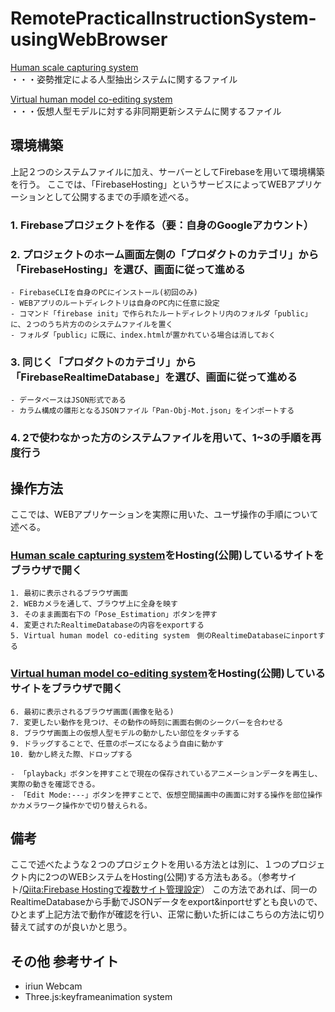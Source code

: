 # RemotePracticalInstructionSystem-usingWebBrowser


[Human scale capturing system](https://github.com/b164NK/RemotePracticalInstructionSystem-usingWebBrowser/tree/master/Human%20scale%20capturing%20system)  
・・・姿勢推定による人型抽出システムに関するファイル

[Virtual human model co-editing system](https://github.com/b164NK/RemotePracticalInstructionSystem-usingWebBrowser/tree/master/Virtual%20human%20model%20co-editing%20system)  
・・・仮想人型モデルに対する非同期更新システムに関するファイル 

## 環境構築

上記２つのシステムファイルに加え、サーバーとしてFirebaseを用いて環境構築を行う。
ここでは、「FirebaseHosting」というサービスによってWEBアプリケーションとして公開するまでの手順を述べる。


### 1. Firebaseプロジェクトを作る（要：自身のGoogleアカウント）  

### 2. プロジェクトのホーム画面左側の「プロダクトのカテゴリ」から「FirebaseHosting」を選び、画面に従って進める  
    - FirebaseCLIを自身のPCにインストール(初回のみ)
    - WEBアプリのルートディレクトリは自身のPC内に任意に設定
    - コマンド「firebase init」で作られたルートディレクトリ内のフォルダ「public」に、２つのうち片方ののシステムファイルを置く
    - フォルダ「public」に既に、index.htmlが置かれている場合は消しておく

### 3. 同じく「プロダクトのカテゴリ」から「FirebaseRealtimeDatabase」を選び、画面に従って進める
    - データベースはJSON形式である
    - カラム構成の雛形となるJSONファイル「Pan-Obj-Mot.json」をインポートする

### 4. 2で使わなかった方のシステムファイルを用いて、1~3の手順を再度行う



## 操作方法

ここでは、WEBアプリケーションを実際に用いた、ユーザ操作の手順について述べる。

### [Human scale capturing system](https://github.com/b164NK/RemotePracticalInstructionSystem-usingWebBrowser/tree/master/Human%20scale%20capturing%20system)をHosting(公開)しているサイトをブラウザで開く  
    1. 最初に表示されるブラウザ画面  
    2. WEBカメラを通して、ブラウザ上に全身を映す  
    3. そのまま画面右下の「Pose_Estimation」ボタンを押す  
    4. 変更されたRealtimeDatabaseの内容をexportする
    5. Virtual human model co-editing system　側のRealtimeDatabaseにinportする


### [Virtual human model co-editing system](https://github.com/b164NK/RemotePracticalInstructionSystem-usingWebBrowser/tree/master/Virtual%20human%20model%20co-editing%20system)をHosting(公開)しているサイトをブラウザで開く  
    6. 最初に表示されるブラウザ画面(画像を貼る)  
    7. 変更したい動作を見つけ、その動作の時刻に画面右側のシークバーを合わせる
    8. ブラウザ画面上の仮想人型モデルの動かしたい部位をタッチする
    9. ドラッグすることで、任意のポーズになるよう自由に動かす
    10. 動かし終えた際、ドロップする
    
    - 「playback」ボタンを押すことで現在の保存されているアニメーションデータを再生し、実際の動きを確認できる。
    - 「Edit Mode:---」ボタンを押すことで、仮想空間描画中の画面に対する操作を部位操作かカメラワーク操作かで切り替えられる。
     


## 備考

ここで述べたような２つのプロジェクトを用いる方法とは別に、１つのプロジェクト内に2つのWEBシステムをHosting(公開)する方法もある。（参考サイト/[Qiita:Firebase Hostingで複数サイト管理設定](https://qiita.com/zaburo/items/f0fc863d1eb24cfe5cca)）
この方法であれば、同一のRealtimeDatabaseから手動でJSONデータをexport&inportせずとも良いので、ひとまず上記方法で動作が確認を行い、正常に動いた折にはこちらの方法に切り替えて試すのが良いかと思う。

## その他 参考サイト

* iriun Webcam
* Three.js:keyframeanimation system




